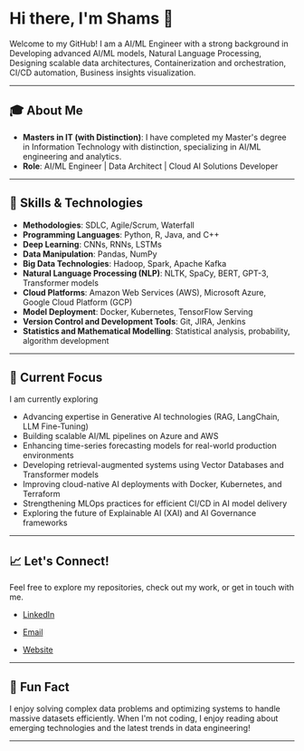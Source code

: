 
# Hi there, I'm Shams 👋

Welcome to my GitHub! I am a AI/ML Engineer with a strong background in Developing advanced AI/ML models, Natural Language Processing, Designing scalable data architectures, Containerization and orchestration, CI/CD automation, Business insights visualization.

---

## 🎓 About Me

- **Masters in IT (with Distinction)**: I have completed my Master's degree in Information Technology with distinction, specializing in AI/ML engineering and analytics.
- **Role**: AI/ML Engineer | Data Architect | Cloud AI Solutions Developer


---

## 🚀 Skills & Technologies

- **Methodologies**: SDLC, Agile/Scrum, Waterfall
- **Programming Languages**: Python, R, Java, and C++
- **Deep Learning**: CNNs, RNNs, LSTMs
- **Data Manipulation**: Pandas, NumPy
- **Big Data Technologies**: Hadoop, Spark, Apache Kafka
- **Natural Language Processing (NLP)**: NLTK, SpaCy, BERT, GPT-3, Transformer models
- **Cloud Platforms**: Amazon Web Services (AWS), Microsoft Azure, Google Cloud Platform (GCP)
- **Model Deployment**: Docker, Kubernetes, TensorFlow Serving
- **Version Control and Development Tools**: Git, JIRA, Jenkins
- **Statistics and Mathematical Modelling**: Statistical analysis, probability, algorithm development 

---

## 🌱 Current Focus

I am currently exploring 
- Advancing expertise in Generative AI technologies (RAG, LangChain, LLM Fine-Tuning)
- Building scalable AI/ML pipelines on Azure and AWS
- Enhancing time-series forecasting models for real-world production environments
- Developing retrieval-augmented systems using Vector Databases and Transformer models
- Improving cloud-native AI deployments with Docker, Kubernetes, and Terraform
- Strengthening MLOps practices for efficient CI/CD in AI model delivery
- Exploring the future of Explainable AI (XAI) and AI Governance frameworks
---

## 📈 Let's Connect!

Feel free to explore my repositories, check out my work, or get in touch with me.

- [LinkedIn](www.linkedin.com/in/shams-syed)

- [Email](syedshams9767@gmail.com)

- [Website](https://shamsportfolio.s3.us-east-1.amazonaws.com/index.html)

---

## 💬 Fun Fact

I enjoy solving complex data problems and optimizing systems to handle massive datasets efficiently. When I'm not coding, I enjoy reading about emerging technologies and the latest trends in data engineering!

---


<!---
ShamsTabrezSyed/ShamsTabrezSyed is a ✨ special ✨ repository because its `README.md` (this file) appears on your GitHub profile.
You can click the Preview link to take a look at your changes.
--->
